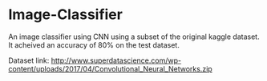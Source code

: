# Image-Classifier
An image classifier using CNN using a subset of the original kaggle dataset.
It acheived an accuracy of 80% on the test dataset.

Dataset link: http://www.superdatascience.com/wp-content/uploads/2017/04/Convolutional_Neural_Networks.zip
